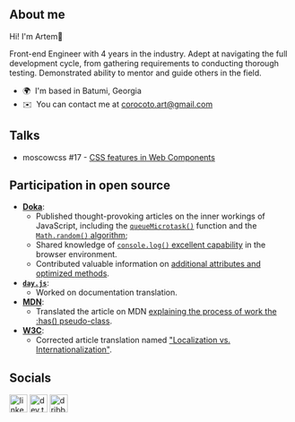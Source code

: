 ## About me

Hi! I'm Artem👋

Front-end Engineer with 4 years in the industry. Adept at navigating the full development cycle, from gathering requirements to conducting thorough testing. Demonstrated ability to mentor and guide others in the field.

*   🌍  I'm based in Batumi, Georgia
*   ✉️  You can contact me at [corocoto.art@gmail.com](mailto:corocoto.art@gmail.com)

## Talks

* moscowcss #17 - [CSS features in Web Components](https://corocoto.github.io/public_talks/presentations/%D0%9E%D1%81%D0%BE%D0%B1%D0%B5%D0%BD%D0%BD%D0%BE%D1%81%D1%82%D0%B8_CSS_%D0%B2_%D0%B2%D0%B5%D0%B1_%D0%BA%D0%BE%D0%BC%D0%BF%D0%BE%D0%BD%D0%B5%D0%BD%D1%82%D0%B0%D1%85.pdf)

## Participation in open source
* [**Doka**](https://doka.guide/): 
  * Published thought-provoking articles on the inner workings of JavaScript, including the [`queueMicrotask()`](https://doka.guide/js/queuemicrotask/) function and the [`Math.random()` algorithm](https://doka.guide/js/math-random/#detali-realizacii);
  * Shared knowledge of [`console.log()` excellent capability](https://doka.guide/js/console-log/#osobennost-raboty-v-brauzere) in the browser environment.
  * Contributed valuable information on [additional attributes and optimized <link> methods](https://doka.guide/html/link/#optimizaciya).
* [**`day.js`**](https://day.js.org/):
  * Worked on documentation translation.
* [**MDN**](https://developer.mozilla.org/):
  * Translated the article on MDN [explaining the process of work the :has() pseudo-class](https://developer.mozilla.org/ru/docs/Web/CSS/:has).
* [**W3C**](https://www.w3.org/):
  * Corrected article translation named ["Localization vs. Internationalization"](https://www.w3.org/International/questions/qa-i18n.ru).

## Socials

[<img src="https://raw.githubusercontent.com/danielcranney/readme-generator/main/public/icons/socials/linkedin.svg" alt="linkedin logo" width="32">](https://www.linkedin.com/in/artem-gusev/) 
[<img src="https://user-images.githubusercontent.com/37180024/104838230-a59b7980-58ca-11eb-96b9-9521e64bb716.png" alt="dev.to logo" width="32">](https://dev.to/corocoto) 
[<img src="https://raw.githubusercontent.com/danielcranney/readme-generator/main/public/icons/socials/dribbble.svg" alt="dribbble logo" width="32">](https://dribbble.com/corocoto) 

<!--
**corocoto/corocoto** is a ✨ _special_ ✨ repository because its `README.md` (this file) appears on your GitHub profile.

Here are some ideas to get you started:

- 🔭 I’m currently working on ...
- 🌱 I’m currently learning ...
- 👯 I’m looking to collaborate on ...
- 🤔 I’m looking for help with ...
- 💬 Ask me about ...
- 📫 How to reach me: ...
- 😄 Pronouns: ...
- ⚡ Fun fact: ...
-->
